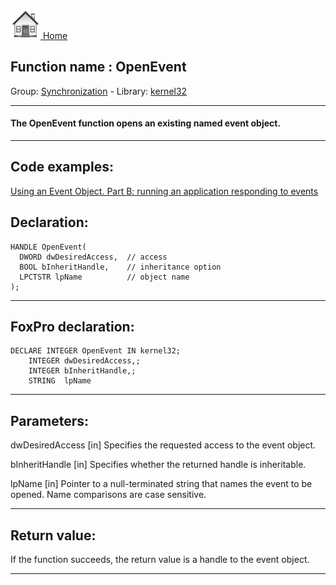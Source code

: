 [<img src="../../images/home.png"> Home ](https://github.com/VFPX/Win32API)  

## Function name : OpenEvent
Group: [Synchronization](../../functions_group.md#Synchronization)  -  Library: [kernel32](../../../libraries.md#kernel32)  
***  


#### The OpenEvent function opens an existing named event object.
***  


## Code examples:
[Using an Event Object. Part B: running an application responding to events](../../samples/sample_149.md)  

## Declaration:
```foxpro  
HANDLE OpenEvent(
  DWORD dwDesiredAccess,  // access
  BOOL bInheritHandle,    // inheritance option
  LPCTSTR lpName          // object name
);  
```  
***  


## FoxPro declaration:
```foxpro  
DECLARE INTEGER OpenEvent IN kernel32;
	INTEGER dwDesiredAccess,;
	INTEGER bInheritHandle,;
	STRING  lpName  
```  
***  


## Parameters:
dwDesiredAccess 
[in] Specifies the requested access to the event object.

bInheritHandle 
[in] Specifies whether the returned handle is inheritable. 

lpName 
[in] Pointer to a null-terminated string that names the event to be opened. Name comparisons are case sensitive.  
***  


## Return value:
If the function succeeds, the return value is a handle to the event object.  
***  

